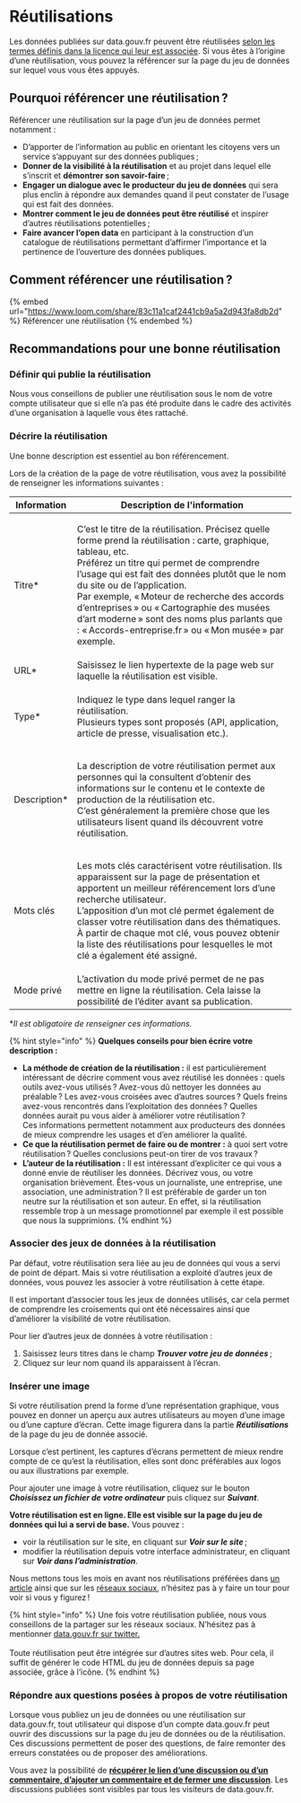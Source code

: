 # Réutilisations

Les données publiées sur data.gouv.fr peuvent être réutilisées [selon les termes définis dans la licence qui leur est associée](https://guides.etalab.gouv.fr/juridique/reutilisation/). Si vous êtes à l’origine d’une réutilisation, vous pouvez la référencer sur la page du jeu de données sur lequel vous vous êtes appuyés.

## **Pourquoi référencer une réutilisation ?**

Référencer une réutilisation sur la page d’un jeu de données permet notamment :

* D’apporter de l’information au public en orientant les citoyens vers un service s’appuyant sur des données publiques ;
* **Donner de la visibilité à la réutilisation** et au projet dans lequel elle s’inscrit et **démontrer son savoir-faire** ;
* **Engager un dialogue avec le producteur du jeu de données** qui sera plus enclin à répondre aux demandes quand il peut constater de l’usage qui est fait des données.
* **Montrer comment le jeu de données peut être réutilisé** et inspirer d’autres réutilisations potentielles ;
* **Faire avancer l’open data** en participant à la construction d’un catalogue de réutilisations permettant d’affirmer l’importance et la pertinence de l’ouverture des données publiques.

## **Comment référencer une réutilisation ?** <a href="#comment-referencer-une-reutilisation" id="comment-referencer-une-reutilisation"></a>

{% embed url="https://www.loom.com/share/83c11a1caf2441cb9a5a2d943fa8db2d" %}
Référencer une réutilisation
{% endembed %}

## **Recommandations pour une bonne réutilisation** <a href="#definir-qui-publie-la-reutilisation" id="definir-qui-publie-la-reutilisation"></a>

### **Définir qui publie la réutilisation** <a href="#definir-qui-publie-la-reutilisation" id="definir-qui-publie-la-reutilisation"></a>

Nous vous conseillons de publier une réutilisation sous le nom de votre compte utilisateur que si elle n’a pas été produite dans le cadre des activités d’une organisation à laquelle vous êtes rattaché.

### **Décrire la réutilisation** <a href="#decrire-la-reutilisation" id="decrire-la-reutilisation"></a>

Une bonne description est essentiel au bon référencement.

Lors de la création de la page de votre réutilisation, vous avez la possibilité de renseigner les informations suivantes :

| Information   | Description de l'information                                                                                                                                                                                                                                                                                                                                                                                                                                       |
| ------------- | ------------------------------------------------------------------------------------------------------------------------------------------------------------------------------------------------------------------------------------------------------------------------------------------------------------------------------------------------------------------------------------------------------------------------------------------------------------------ |
| Titre\*       | <p>C’est le titre de la réutilisation. Précisez quelle forme prend la réutilisation : carte, graphique, tableau, etc. <br>Préférez un titre qui permet de comprendre l’usage qui est fait des données plutôt que le nom du site ou de l’application. <br>Par exemple, « Moteur de recherche des accords d’entreprises » ou « Cartographie des musées d’art moderne » sont des noms plus parlants que : « Accords-entreprise.fr » ou « Mon musée » par exemple.</p> |
| URL\*         | Saisissez le lien hypertexte de la page web sur laquelle la réutilisation est visible.                                                                                                                                                                                                                                                                                                                                                                             |
| Type\*        | <p>Indiquez le type dans lequel ranger la réutilisation. <br>Plusieurs types sont proposés (API, application, article de presse, visualisation etc.).</p>                                                                                                                                                                                                                                                                                                          |
| Description\* | <p>La description de votre réutilisation permet aux personnes qui la consultent d’obtenir des informations sur le contenu et le contexte de production de la réutilisation etc. <br>C’est généralement la première chose que les utilisateurs lisent quand ils découvrent votre réutilisation.</p>                                                                                                                                                                 |
| Mots clés     | <p>Les mots clés caractérisent votre réutilisation. Ils apparaissent sur la page de présentation et apportent un meilleur référencement lors d’une recherche utilisateur. <br>L’apposition d’un mot clé permet également de classer votre réutilisation dans des thématiques. À partir de chaque mot clé, vous pouvez obtenir la liste des réutilisations pour lesquelles le mot clé a également été assigné.</p>                                                  |
| Mode privé    | L’activation du mode privé permet de ne pas mettre en ligne la réutilisation. Cela laisse la possibilité de l’éditer avant sa publication.                                                                                                                                                                                                                                                                                                                         |

\*_Il est obligatoire de renseigner ces informations._

{% hint style="info" %}
**Quelques conseils pour bien écrire votre description :**&#x20;

* **La méthode de création de la réutilisation :** il est particulièrement intéressant de décrire comment vous avez réutilisé les données : quels outils avez-vous utilisés ? Avez-vous dû nettoyer les données au préalable ? Les avez-vous croisées avec d’autres sources ? Quels freins avez-vous rencontrés dans l’exploitation des données ? Quelles données aurait pu vous aider à améliorer votre réutilisation ? \
  Ces informations permettent notamment aux producteurs des données de mieux comprendre les usages et d’en améliorer la qualité.
* **Ce que la réutilisation permet de faire ou de montrer :** à quoi sert votre réutilisation ? Quelles conclusions peut-on tirer de vos travaux ?
* **L’auteur de la réutilisation :** Il est intéressant d’expliciter ce qui vous a donné envie de réutiliser les données. Décrivez vous, ou votre organisation brièvement. Êtes-vous un journaliste, une entreprise, une association, une administration ? Il est préférable de garder un ton neutre sur la réutilisation et son auteur. En effet, si la réutilisation ressemble trop à un message promotionnel par exemple il est possible que nous la supprimions.
{% endhint %}

### **Associer des jeux de données à la réutilisation** <a href="#associer-des-jeux-de-donnees-a-la-reutilisation" id="associer-des-jeux-de-donnees-a-la-reutilisation"></a>

Par défaut, votre réutilisation sera liée au jeu de données qui vous a servi de point de départ. Mais si votre réutilisation a exploité d’autres jeux de données, vous pouvez les associer à votre réutilisation à cette étape.

Il est important d’associer tous les jeux de données utilisés, car cela permet de comprendre les croisements qui ont été nécessaires ainsi que d’améliorer la visibilité de votre réutilisation.

Pour lier d’autres jeux de données à votre réutilisation :

1. Saisissez leurs titres dans le champ _**Trouver votre jeu de données**_ ;
2. Cliquez sur leur nom quand ils apparaissent à l’écran.

### **Insérer une image** <a href="#inserer-une-image" id="inserer-une-image"></a>

Si votre réutilisation prend la forme d’une représentation graphique, vous pouvez en donner un aperçu aux autres utilisateurs au moyen d’une image ou d’une capture d’écran. Cette image figurera dans la partie _**Réutilisations**_ de la page du jeu de donnée associé.

Lorsque c’est pertinent, les captures d’écrans permettent de mieux rendre compte de ce qu’est la réutilisation, elles sont donc préférables aux logos ou aux illustrations par exemple.

Pour ajouter une image à votre réutilisation, cliquez sur le bouton _**Choisissez un fichier de votre ordinateur**_ puis cliquez sur _**Suivant**_.

**Votre réutilisation est en ligne. Elle est visible sur la page du jeu de données qui lui a servi de base.** Vous pouvez :

* voir la réutilisation sur le site, en cliquant sur _**Voir sur le site**_ ;
* modifier la réutilisation depuis votre interface administrateur, en cliquant sur _**Voir dans l’administration**_.

Nous mettons tous les mois en avant nos réutilisations préférées dans [un article](https://www.data.gouv.fr/fr/posts/) ainsi que sur les [réseaux sociaux](https://twitter.com/datagouvfr), n’hésitez pas à y faire un tour pour voir si vous y figurez !

{% hint style="info" %}
Une fois votre réutilisation publiée, nous vous conseillons de la partager sur les réseaux sociaux. N’hésitez pas à mentionner [data.gouv.fr sur twitter.](https://twitter.com/datagouvfr) \
\
Toute réutilisation peut être intégrée sur d’autres sites web. Pour cela, il suffit de générer le code HTML du jeu de données depuis sa page associée, grâce à l’icône.
{% endhint %}

### **Répondre aux questions posées à propos de votre réutilisation** <a href="#repondre-aux-questions-posees-a-propos-de-votre-reutilisation" id="repondre-aux-questions-posees-a-propos-de-votre-reutilisation"></a>

Lorsque vous publiez un jeu de données ou une réutilisation sur data.gouv.fr, tout utilisateur qui dispose d’un compte data.gouv.fr peut ouvrir des discussions sur la page du jeu de données ou de la réutilisation. Ces discussions permettent de poser des questions, de faire remonter des erreurs constatées ou de proposer des améliorations.

Vous avez la possibilité de [**récupérer le lien d’une discussion ou d’un commentaire, d’ajouter un commentaire et de fermer une discussion**](https://doc.data.gouv.fr/reutilisations-et-discussions/moderer-une-discussion/). Les discussions publiées sont visibles par tous les visiteurs de data.gouv.fr.

